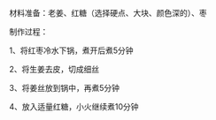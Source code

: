 材料准备：老姜、红糖（选择硬点、大块、颜色深的）、枣

制作过程：

1、将红枣冷水下锅，煮开后煮5分钟

2、将生姜去皮，切成细丝

3、将姜丝放到锅中，再煮5分钟

4、放入适量红糖，小火继续煮10分钟

